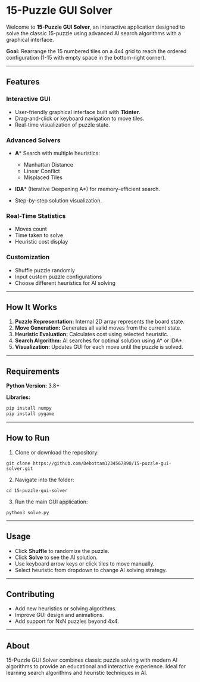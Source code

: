# 15-Puzzle GUI Solver

Welcome to **15-Puzzle GUI Solver**, an interactive application designed to solve the classic 15-puzzle using advanced AI search algorithms with a graphical interface.

**Goal:** Rearrange the 15 numbered tiles on a 4x4 grid to reach the ordered configuration (1-15 with empty space in the bottom-right corner).

---

## Features

### Interactive GUI

* User-friendly graphical interface built with **Tkinter**.
* Drag-and-click or keyboard navigation to move tiles.
* Real-time visualization of puzzle state.

### Advanced Solvers

* **A*** Search with multiple heuristics:

  * Manhattan Distance
  * Linear Conflict
  * Misplaced Tiles
* **IDA*** (Iterative Deepening A*) for memory-efficient search.
* Step-by-step solution visualization.

### Real-Time Statistics

* Moves count
* Time taken to solve
* Heuristic cost display

### Customization

* Shuffle puzzle randomly
* Input custom puzzle configurations
* Choose different heuristics for AI solving

---

## How It Works

1. **Puzzle Representation:** Internal 2D array represents the board state.
2. **Move Generation:** Generates all valid moves from the current state.
3. **Heuristic Evaluation:** Calculates cost using selected heuristic.
4. **Search Algorithm:** AI searches for optimal solution using A* or IDA*.
5. **Visualization:** Updates GUI for each move until the puzzle is solved.

---

## Requirements

**Python Version:** 3.8+

**Libraries:**

```bash
pip install numpy
pip install pygame
```

---

## How to Run

1. Clone or download the repository:

```
git clone https://github.com/Debottam1234567890/15-puzzle-gui-solver.git
```

2. Navigate into the folder:

```
cd 15-puzzle-gui-solver
```

3. Run the main GUI application:

```
python3 solve.py
```

---

## Usage

* Click **Shuffle** to randomize the puzzle.
* Click **Solve** to see the AI solution.
* Use keyboard arrow keys or click tiles to move manually.
* Select heuristic from dropdown to change AI solving strategy.

---

## Contributing

* Add new heuristics or solving algorithms.
* Improve GUI design and animations.
* Add support for NxN puzzles beyond 4x4.

---

## About

15-Puzzle GUI Solver combines classic puzzle solving with modern AI algorithms to provide an educational and interactive experience. Ideal for learning search algorithms and heuristic techniques in AI.
